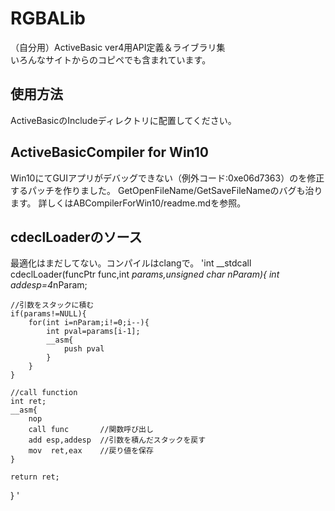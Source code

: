 # RGBALib
（自分用）ActiveBasic ver4用API定義＆ライブラリ集  
いろんなサイトからのコピペでも含まれています。

## 使用方法
ActiveBasicのIncludeディレクトリに配置してください。

## ActiveBasicCompiler for Win10
Win10にてGUIアプリがデバッグできない（例外コード:0xe06d7363）のを修正するパッチを作りました。
GetOpenFileName/GetSaveFileNameのバグも治ります。
詳しくはABCompilerForWin10/readme.mdを参照。

## cdeclLoaderのソース
最適化はまだしてない。コンパイルはclangで。
'int __stdcall cdeclLoader(funcPtr func,int *params,unsigned char nParam){
	int addesp=4*nParam;
	
	//引数をスタックに積む
	if(params!=NULL){
		for(int i=nParam;i!=0;i--){
			int pval=params[i-1];
			__asm{
				push pval
			}
		}
	}

	//call function
	int ret;
	__asm{
		nop
		call func		//関数呼び出し
		add esp,addesp	//引数を積んだスタックを戻す
		mov	 ret,eax	//戻り値を保存
	}

	return ret;	
}
'